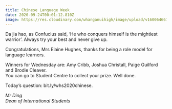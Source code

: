 ```yaml
---
title: Chinese Language Week
date: 2020-09-24T00:01:12.810Z
image: https://res.cloudinary.com/whanganuihigh/image/upload/v1600646670/Events/Chinese_Language_week_20_26_September_2020.jpg
---
```

Da jia hao, as Confucius said, ‘He who conquers himself is the mightiest warrior’.
Always try your best and never give up. 

Congratulations, Mrs Elaine Hughes, thanks for being a role model for language learners. 

Winners for Wednesday are: Amy Cribb, Joshua Christall, Paige Guilford and Brodie Cleaver.  
You can go to Student Centre to collect your prize. Well done. 

Today’s question: bit.ly/whs2020chinese.

*Mr Ding  
Dean of International Students*